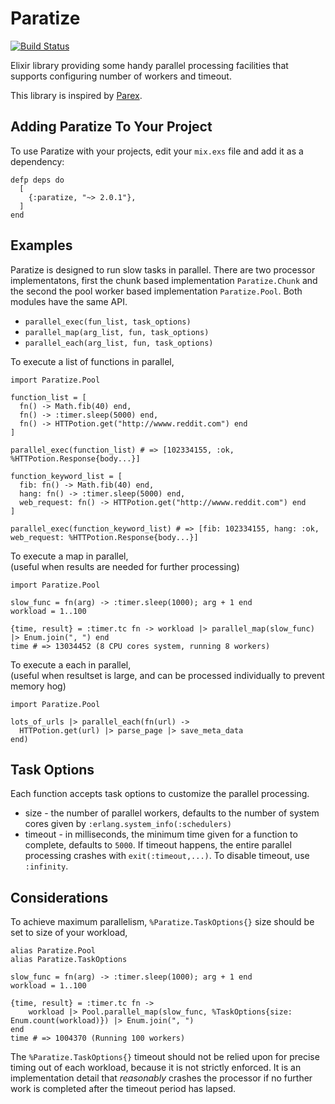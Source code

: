 Paratize
========
[![Build Status](https://semaphoreci.com/api/v1/projects/440099da-1586-4a89-85e9-9603659b2c80/463862/shields_badge.svg)](https://semaphoreci.com/seantanly/elixir-paratize)

Elixir library providing some handy parallel processing facilities that supports configuring number of workers and timeout.

This library is inspired by [Parex](https://github.com/StevenJL/parex).

## Adding Paratize To Your Project

To use Paratize with your projects, edit your `mix.exs` file and add it as a dependency:

```
defp deps do
  [
    {:paratize, "~> 2.0.1"},
  ]
end
```

## Examples

Paratize is designed to run slow tasks in parallel. There are two processor implementatons, first the chunk based implementation `Paratize.Chunk` and the second the pool worker based implementation `Paratize.Pool`. Both modules have the same API.

* `parallel_exec(fun_list, task_options)`
* `parallel_map(arg_list, fun, task_options)`
* `parallel_each(arg_list, fun, task_options)`

To execute a list of functions in parallel,

```
import Paratize.Pool

function_list = [
  fn() -> Math.fib(40) end,
  fn() -> :timer.sleep(5000) end,
  fn() -> HTTPotion.get("http://wwww.reddit.com") end
]

parallel_exec(function_list) # => [102334155, :ok, %HTTPotion.Response{body...}]

function_keyword_list = [
  fib: fn() -> Math.fib(40) end,
  hang: fn() -> :timer.sleep(5000) end,
  web_request: fn() -> HTTPotion.get("http://wwww.reddit.com") end
]

parallel_exec(function_keyword_list) # => [fib: 102334155, hang: :ok, web_request: %HTTPotion.Response{body...}]

```

To execute a map in parallel,  
(useful when results are needed for further processing)

```
import Paratize.Pool

slow_func = fn(arg) -> :timer.sleep(1000); arg + 1 end
workload = 1..100

{time, result} = :timer.tc fn -> workload |> parallel_map(slow_func) |> Enum.join(", ") end
time # => 13034452 (8 CPU cores system, running 8 workers)
```

To execute a each in parallel,  
(useful when resultset is large, and can be processed individually to prevent memory hog)

```
import Paratize.Pool

lots_of_urls |> parallel_each(fn(url) -> 
  HTTPotion.get(url) |> parse_page |> save_meta_data
end)

```

## Task Options

Each function accepts task options to customize the parallel processing.

* size - the number of parallel workers, defaults to the number of system cores given by `:erlang.system_info(:schedulers)`
* timeout - in milliseconds, the minimum time given for a function to complete, defaults to `5000`. If timeout happens, the entire parallel processing crashes with `exit(:timeout,...)`. To disable timeout, use `:infinity`.

## Considerations

To achieve maximum parallelism, `%Paratize.TaskOptions{}` size should be set to size of your workload,

```
alias Paratize.Pool
alias Paratize.TaskOptions

slow_func = fn(arg) -> :timer.sleep(1000); arg + 1 end
workload = 1..100

{time, result} = :timer.tc fn -> 
    workload |> Pool.parallel_map(slow_func, %TaskOptions{size: Enum.count(workload)}) |> Enum.join(", ") 
end
time # => 1004370 (Running 100 workers)

```

The `%Paratize.TaskOptions{}` timeout should not be relied upon for precise timing out of each workload, because it is not strictly enforced. It is an implementation detail that *reasonably* crashes the processor if no further work is completed after the timeout period has lapsed. 
